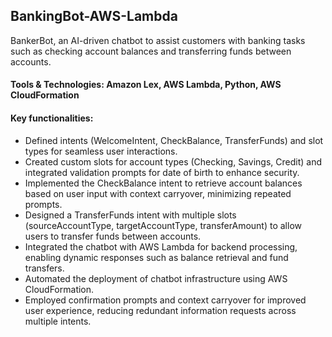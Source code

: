 ## BankingBot-AWS-Lambda
 BankerBot, an AI-driven chatbot to assist customers with banking tasks such as checking account balances and transferring funds between accounts.

#### Tools & Technologies: Amazon Lex, AWS Lambda, Python, AWS CloudFormation

#### Key functionalities:
- Defined intents (WelcomeIntent, CheckBalance, TransferFunds) and slot types for seamless user interactions.
- Created custom slots for account types (Checking, Savings, Credit) and integrated validation prompts for date of birth to enhance security.
- Implemented the CheckBalance intent to retrieve account balances based on user input with context carryover, minimizing repeated prompts.
- Designed a TransferFunds intent with multiple slots (sourceAccountType, targetAccountType, transferAmount) to allow users to transfer funds between accounts.
- Integrated the chatbot with AWS Lambda for backend processing, enabling dynamic responses such as balance retrieval and fund transfers.
- Automated the deployment of chatbot infrastructure using AWS CloudFormation.
- Employed confirmation prompts and context carryover for improved user experience, reducing redundant information requests across multiple intents.

